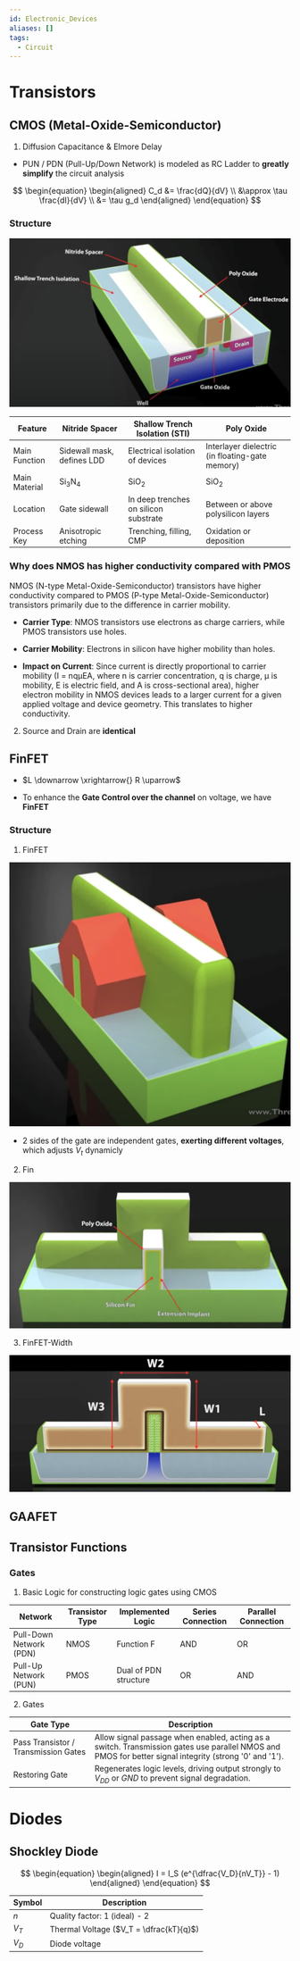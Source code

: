 ```yaml
---
id: Electronic_Devices
aliases: []
tags:
  - Circuit
---
```


# Transistors

## CMOS (Metal-Oxide-Semiconductor)

1. Diffusion Capacitance & Elmore Delay

- PUN / PDN (Pull-Up/Down Network) is modeled as RC Ladder to **greatly simplify** the circuit analysis

$$
\begin{equation}
\begin{aligned}
C_d &= \frac{dQ}{dV} \\
&\approx \tau \frac{dI}{dV} \\
&= \tau g_d
\end{aligned}
\end{equation}
$$

### Structure

![](./imgs/Devices/NMOS.png)

| Feature | Nitride Spacer | Shallow Trench Isolation (STI) | Poly Oxide |
|---|---|---|---|
| Main Function | Sidewall mask, defines LDD | Electrical isolation of devices | Interlayer dielectric (in floating-gate memory) |
| Main Material | Si$_{3}$N$_{4}$ | SiO$_{2}$ | SiO$_{2}$ |
| Location | Gate sidewall | In deep trenches on silicon substrate | Between or above polysilicon layers |
| Process Key | Anisotropic etching | Trenching, filling, CMP | Oxidation or deposition |


### Why does NMOS has higher conductivity compared with PMOS

NMOS (N-type Metal-Oxide-Semiconductor) transistors have higher conductivity compared to PMOS (P-type Metal-Oxide-Semiconductor) transistors primarily due to the difference in carrier mobility.

- **Carrier Type**: NMOS transistors use electrons as charge carriers, while PMOS transistors use holes.

- **Carrier Mobility**: Electrons in silicon have higher mobility than holes.

- **Impact on Current**: Since current is directly proportional to carrier mobility (I = nqµEA, where n is carrier concentration, q is charge, µ is mobility, E is electric field, and A is cross-sectional area), higher electron mobility in NMOS devices leads to a larger current for a given applied voltage and device geometry. This translates to higher conductivity.

2. Source and Drain are **identical**

## FinFET

- $L \downarrow \xrightarrow{} R \uparrow$

- To enhance the **Gate Control over the channel** on voltage, we have **FinFET**

### Structure

1. FinFET

![](./imgs/Devices/FinFET.png)

- 2 sides of the gate are independent gates, **exerting different voltages**, which adjusts $V_t$ dynamicly

2. Fin

![](./imgs/Devices/Fin.png)

3. FinFET-Width

![](./imgs/Devices/FinFET-Width.png)

## GAAFET

## Transistor Functions

### Gates

1. Basic Logic for constructing logic gates using CMOS

| Network | Transistor Type | Implemented Logic | Series Connection | Parallel Connection |
|---|---|---|---|---|
| Pull-Down Network (PDN) | NMOS | Function F | AND | OR |
| Pull-Up Network (PUN) | PMOS | Dual of PDN structure | OR | AND |

2. Gates

| Gate Type | Description |
|---|---|
| Pass Transistor / Transmission Gates | Allow signal passage when enabled, acting as a switch. Transmission gates use parallel NMOS and PMOS for better signal integrity (strong '0' and '1'). |
| Restoring Gate | Regenerates logic levels, driving output strongly to $V_{DD}$ or $GND$ to prevent signal degradation. |

# Diodes

## Shockley Diode

$$
\begin{equation}
\begin{aligned}
I = I_S (e^{\dfrac{V_D}{nV_T}} - 1)
\end{aligned}
\end{equation}
$$

| Symbol | Description |
|---|---|
| $n$ | Quality factor: 1 (ideal) - 2 |
| $V_T$ | Thermal Voltage ($V_T = \dfrac{kT}{q}$) |
| $V_D$ | Diode voltage |
